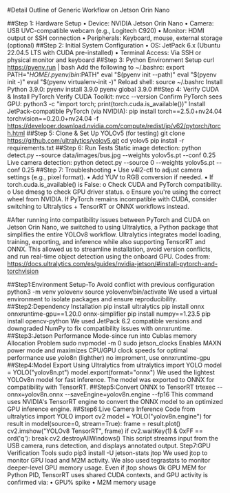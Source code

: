 #Detail Outline of Generic Workflow on Jetson Orin Nano


##Step 1: Hardware Setup
•	Device: NVIDIA Jetson Orin Nano
•	Camera: USB UVC-compatible webcam (e.g., Logitech C920)
•	Monitor: HDMI output or SSH connection
•	Peripherals: Keyboard, mouse, external storage (optional)
##Step 2: Initial System Configuration
•	OS: JetPack 6.x (Ubuntu 22.04.5 LTS with CUDA pre-installed)
•	Terminal Access: Via SSH or physical monitor and keyboard
##Step 3: Python Environment Setup
curl https://pyenv.run | bash
Add the following to ~/.bashrc:
export PATH="$HOME/.pyenv/bin:$PATH"
eval "$(pyenv init --path)"
eval "$(pyenv init -)"
eval "$(pyenv virtualenv-init -)"
Reload shell:
source ~/.bashrc
Install Python 3.9.0:
pyenv install 3.9.0
pyenv global 3.9.0
##Step 4: Verify CUDA & Install PyTorch
Verify CUDA Toolkit:
nvcc --version
Confirm PyTorch sees GPU:
python3 -c "import torch; print(torch.cuda.is_available())"
Install JetPack-compatible PyTorch (via NVIDIA):
pip install torch==2.5.0+nv24.04 torchvision==0.20.0+nv24.04 -f https://developer.download.nvidia.com/compute/redist/jp/v62/pytorch/torch.html
##Step 5: Clone & Set Up YOLOv5 (for testing)
git clone https://github.com/ultralytics/yolov5.git
cd yolov5
pip install -r requirements.txt
##Step 6: Run Tests
Static image detection:
python detect.py --source data/images/bus.jpg --weights yolov5s.pt --conf 0.25
Live camera detection:
python detect.py --source 0 --weights yolov5s.pt --conf 0.25
##Step 7: Troubleshooting
•	Use v4l2-ctl to adjust camera settings (e.g., pixel format).
•	Add YUV to RGB conversion if needed.
•	If torch.cuda.is_available() is False:
o	Check CUDA and PyTorch compatibility.
o	Use dmesg to check GPU driver status.
o	Ensure you're using the correct wheel from NVIDIA.
If PyTorch remains incompatible with CUDA, consider switching to Ultralytics + TensorRT or ONNX workflows instead.




#After running into compatibility issues between PyTorch and CUDA on Jetson Orin Nano, we switched to using Ultralytics, a Python package that simplifies the entire
YOLOv8 workflow. Ultralytics integrates model loading, training, exporting, and inference while also supporting TensorRT and ONNX. This allowed us to streamline
installation, avoid version conflicts, and run real-time object detection using the onboard GPU. 
Codes from: https://docs.ultralytics.com/es/guides/nvidia-jetson/#install-pytorch-and-torchvision 

##Step1:Environment Setup-To Avoid conflict with previous configuration
python3 -m venv yolovenv
source yolovenv/bin/activate
We used a virtual environment to isolate packages and ensure reproducibility.
##Step2:Dependency Installation
pip install ultralytics
pip install onnx onnxruntime-gpu==1.20.0 onnx-simplifier
pip install numpy==1.23.5
pip install opencv-python
We used JetPack 6.2 compatible versions and downgraded NumPy to fix compatibility issues with onnxruntime.
##Step3:Jetson Performance Mode-since run into Cublas memory Allocation Problem
sudo nvpmodel -m 0
sudo jetson_clocks
Enables MAXN power mode and maximizes CPU/GPU clock speeds for optimal performance use yolo8n (lighther)
no improment, use onnxruntime-gpu
##Step4:Model Export Using Ultralytics
from ultralytics import YOLO
model = YOLO("yolov8n.pt")
model.export(format="onnx")
We used the lightest YOLOv8n model for fast inference. The model was exported to ONNX for compatibility with TensorRT.
##Step5:Convert ONNX to TensorRT
trtexec --onnx=yolov8n.onnx --saveEngine=yolov8n.engine --fp16
This command uses NVIDIA's TensorRT engine to convert the ONNX model to an optimized GPU inference engine.
##Step6:Live Camera Inference Code
from ultralytics import YOLO
import cv2
model = YOLO("yolov8n.engine")
for result in model(source=0, stream=True):
    frame = result.plot()
    cv2.imshow("YOLOv8 TensorRT", frame)
    if cv2.waitKey(1) & 0xFF == ord('q'):
        break
cv2.destroyAllWindows()
This script streams input from the USB camera, runs detection, and displays annotated output.
Step7:GPU Verification Tools
sudo pip3 install -U jetson-stats
jtop
We used jtop to monitor GPU load and M2M activity. We also used tegrastats to monitor deeper-level GPU memory usage.
Even if jtop shows 0k GPU MEM for Python PID, TensorRT uses shared CUDA contexts, and GPU activity is confirmed via:
•	GPU% spike
•	M2M memory usage
